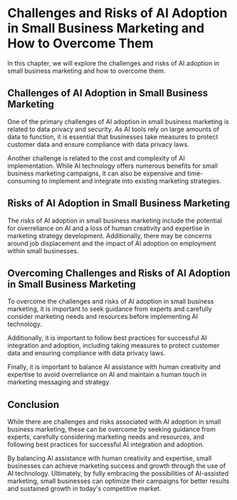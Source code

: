 Challenges and Risks of AI Adoption in Small Business Marketing and How to Overcome Them
=================================================================================================================================================

In this chapter, we will explore the challenges and risks of AI adoption in small business marketing and how to overcome them.

Challenges of AI Adoption in Small Business Marketing
-----------------------------------------------------

One of the primary challenges of AI adoption in small business marketing is related to data privacy and security. As AI tools rely on large amounts of data to function, it is essential that businesses take measures to protect customer data and ensure compliance with data privacy laws.

Another challenge is related to the cost and complexity of AI implementation. While AI technology offers numerous benefits for small business marketing campaigns, it can also be expensive and time-consuming to implement and integrate into existing marketing strategies.

Risks of AI Adoption in Small Business Marketing
------------------------------------------------

The risks of AI adoption in small business marketing include the potential for overreliance on AI and a loss of human creativity and expertise in marketing strategy development. Additionally, there may be concerns around job displacement and the impact of AI adoption on employment within small businesses.

Overcoming Challenges and Risks of AI Adoption in Small Business Marketing
--------------------------------------------------------------------------

To overcome the challenges and risks of AI adoption in small business marketing, it is important to seek guidance from experts and carefully consider marketing needs and resources before implementing AI technology.

Additionally, it is important to follow best practices for successful AI integration and adoption, including taking measures to protect customer data and ensuring compliance with data privacy laws.

Finally, it is important to balance AI assistance with human creativity and expertise to avoid overreliance on AI and maintain a human touch in marketing messaging and strategy.

Conclusion
----------

While there are challenges and risks associated with AI adoption in small business marketing, these can be overcome by seeking guidance from experts, carefully considering marketing needs and resources, and following best practices for successful AI integration and adoption.

By balancing AI assistance with human creativity and expertise, small businesses can achieve marketing success and growth through the use of AI technology. Ultimately, by fully embracing the possibilities of AI-assisted marketing, small businesses can optimize their campaigns for better results and sustained growth in today's competitive market.
